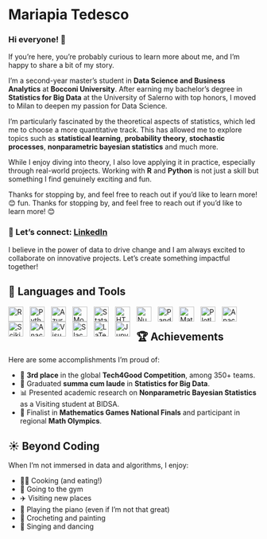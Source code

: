 # Mariapia Tedesco

### Hi everyone! 👋  

If you’re here, you’re probably curious to learn more about me, and I’m happy to share a bit of my story.  

I’m a second-year master’s student in **Data Science and Business Analytics** at **Bocconi University**. After earning my bachelor’s degree in **Statistics for Big Data** at the University of Salerno with top honors, I moved to Milan to deepen my passion for Data Science.  

I’m particularly fascinated by the theoretical aspects of statistics, which led me to choose a more quantitative track. This has allowed me to explore topics such as **statistical learning**, **probability theory**, **stochastic processes**, **nonparametric bayesian statistics** and much more.  

While I enjoy diving into theory, I also love applying it in practice, especially through real-world projects. Working with **R** and **Python** is not just a skill but something I find genuinely exciting and fun.  

Thanks for stopping by, and feel free to reach out if you’d like to learn more! 😊
fun.
Thanks for stopping by, and feel free to reach out if you’d like to learn more! 😊

### 💬 Let’s connect: [LinkedIn](https://www.linkedin.com/in/mariapia-tedesco)  

I believe in the power of data to drive change and I am always excited to collaborate on innovative projects. Let’s create something impactful together!

## 🧰 Languages and Tools

<img align="left" alt="R" width="30px" style="padding-right:10px;" src="https://cdn.jsdelivr.net/gh/devicons/devicon@latest/icons/rstudio/rstudio-original.svg"/>
<img align="left" alt="Python" width="30px" style="padding-right:10px;" src="https://cdn.jsdelivr.net/gh/devicons/devicon@latest/icons/python/python-original.svg" />
<img align="left" alt="Azure SQL Database" width="30px" style="padding-right:10px;" src="https://cdn.jsdelivr.net/gh/devicons/devicon@latest/icons/azuresqldatabase/azuresqldatabase-original.svg" />
<img align="left" alt="MongoDB" width="30px" style="padding-right:10px;" src="https://cdn.jsdelivr.net/gh/devicons/devicon@latest/icons/mongodb/mongodb-plain-wordmark.svg" />
<img align="left" alt="Stata" width="30px" style="padding-right:10px;" src="https://cdn.jsdelivr.net/gh/devicons/devicon@latest/icons/stata/stata-original-wordmark.svg" />
<img align="left" alt="HTML" width="30px" style="padding-right:10px;" src="https://cdn.jsdelivr.net/gh/devicons/devicon/icons/html5/html5-plain.svg" />
<img align="left" alt="NumPy" width="30px" style="padding-right:10px;" src="https://cdn.jsdelivr.net/gh/devicons/devicon/icons/numpy/numpy-original.svg"/>
<img align="left" alt="Pandas" width="30px" style="padding-right:10px;" src="https://cdn.jsdelivr.net/gh/devicons/devicon@latest/icons/pandas/pandas-original.svg" />          
<img align="left" alt="Matplotlib" width="30px" style="padding-right:10px;" src="https://cdn.jsdelivr.net/gh/devicons/devicon@latest/icons/matplotlib/matplotlib-original.svg" />
<img align="left" alt="Plotly" width="30px" style="padding-right:10px;" src="https://cdn.jsdelivr.net/gh/devicons/devicon@latest/icons/plotly/plotly-original.svg" />
<img align="left" alt="Apache Spark" width="30px" style="padding-right:10px;" src="https://cdn.jsdelivr.net/gh/devicons/devicon@latest/icons/apachespark/apachespark-original-wordmark.svg" />
<img align="left" alt="Scikit-Learn" width="30px" style="padding-right:10px;" src="https://cdn.jsdelivr.net/gh/devicons/devicon@latest/icons/scikitlearn/scikitlearn-original.svg" />
<img align="left" alt="Anaconda" width="30px" style="padding-right:10px;" src="https://cdn.jsdelivr.net/gh/devicons/devicon@latest/icons/anaconda/anaconda-original.svg" />
<img align="left" alt="Visual Studio" width="30px" style="padding-right:10px;" src="https://cdn.jsdelivr.net/gh/devicons/devicon@latest/icons/visualstudio/visualstudio-original.svg" />
<img align="left" alt="Slack" width="30px" style="padding-right:10px;" src="https://cdn.jsdelivr.net/gh/devicons/devicon@latest/icons/slack/slack-original.svg" />
<img align="left" alt="LaTeX" width="30px" style="padding-right:10px;" src="https://cdn.jsdelivr.net/gh/devicons/devicon@latest/icons/latex/latex-original.svg" />
<img align="left" alt="Jupyter" width="30px" style="padding-right:10px;" src="https://cdn.jsdelivr.net/gh/devicons/devicon@latest/icons/jupyter/jupyter-original.svg" />
<br />

## 🏆 Achievements  

Here are some accomplishments I’m proud of:  
- 🥉 **3rd place** in the global **Tech4Good Competition**, among 350+ teams.  
- 📜 Graduated **summa cum laude** in **Statistics for Big Data**.  
- 📊 Presented academic research on **Nonparametric Bayesian Statistics** as a Visiting student at BIDSA.  
- 🏅 Finalist in **Mathematics Games National Finals** and participant in regional **Math Olympics**.  

## ☀️ Beyond Coding  

When I’m not immersed in data and algorithms, I enjoy:  
- 🧑‍🍳 Cooking (and eating!)  
- 💪 Going to the gym
- ✈️ Visiting new places  
- 🎹 Playing the piano (even if I’m not that great)  
- 🎨 Crocheting and painting  
- 🎼 Singing and dancing 
